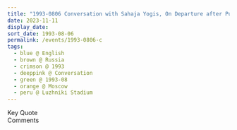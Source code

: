 ```yaml
---
title: "1993-0806 Conversation with Sahaja Yogis, On Departure after Public Program, Luzhniki Stadium, ul. Luzhniki, 24, Moscow, Russia"
date: 2023-11-11
display_date: 
sort_date: 1993-08-06
permalink: /events/1993-0806-c
tags:
  - blue @ English
  - brown @ Russia
  - crimson @ 1993
  - deeppink @ Conversation
  - green @ 1993-08
  - orange @ Moscow
  - peru @ Luzhniki Stadium
---
```


<wave-list>
  <list-title color="green" width="75">Key Quote</list-title>
  <list-item color="BlanchedAlmond"  width="200"></list-item>
  <list-item color="Lavender"></list-item>
  <list-item color="BlanchedAlmond"></list-item>
</wave-list>

<br>

<wave-list>
  <list-title color="green" width="75">Comments</list-title>
  <list-item color="BlanchedAlmond"  width="200"></list-item>
  <list-item color="Lavender"></list-item>
  <list-item color="BlanchedAlmond"></list-item>
</wave-list>